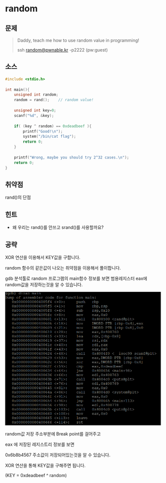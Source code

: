 # random

## 문제

> Daddy, teach me how to use random value in programming!
>
> ssh random@pwnable.kr -p2222 \(pw:guest\)

## 소스

```c
#include <stdio.h>

int main(){
    unsigned int random;
    random = rand();    // random value!

    unsigned int key=0;
    scanf("%d", &key);

    if( (key ^ random) == 0xdeadbeef ){
        printf("Good!\n");
        system("/bin/cat flag");
        return 0;
    }

    printf("Wrong, maybe you should try 2^32 cases.\n");
    return 0;
}
```

## 취약점

rand\(\)의 단점

## 힌트

* 왜 우리는 rand\(\)를 안쓰고 srand\(\)를 사용할까요?

## 공략

XOR 연산을 이용해서 KEY값을 구합니다.

random 함수의 같은값이 나오는 취약점을 이용해서 풀이합니다.

gdb 분석툴로 random 프로그램의 main함수 정보를 보면 범용레지스터 eax에 random값을 저장하는것을 알 수 있습니다.

![](/assets/import11.png)

random값 저장 주소부분에 Break point를 걸어주고

eax 에 저장된 레지스트리 정보를 보면

0x6b8b4567 주소값이 저장되어있는것을 알 수 있습니다.

XOR 연산을 통해 KEY값을 구해주면 됩니다.

\(KEY = 0xdeadbeef ^ random\)

